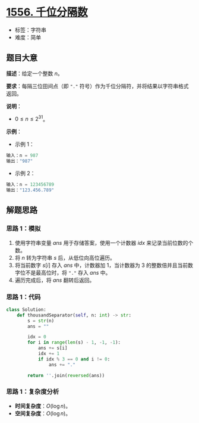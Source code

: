 # [1556. 千位分隔数](https://leetcode.cn/problems/thousand-separator/)

- 标签：字符串
- 难度：简单

## 题目大意

**描述**：给定一个整数 $n$。

**要求**：每隔三位田间点（即 `"."` 符号）作为千位分隔符，并将结果以字符串格式返回。

**说明**：

- $0 \le n \le 2^{31}$。

**示例**：

- 示例 1：

```Python
输入：n = 987
输出："987"
```

- 示例 2：

```Python
输入：n = 123456789
输出："123.456.789"
```

## 解题思路

### 思路 1：模拟

1. 使用字符串变量 $ans$ 用于存储答案，使用一个计数器 $idx$ 来记录当前位数的个数。
2. 将 $n$ 转为字符串 $s$ 后，从低位向高位遍历。
3. 将当前数字 $s[i]$ 存入 $ans$ 中，计数器加 $1$，当计数器为 $3$ 的整数倍并且当前数字位不是最高位时，将 `"."` 存入 $ans$ 中。
4. 遍历完成后，将 $ans$ 翻转后返回。

### 思路 1：代码

```Python
class Solution:
    def thousandSeparator(self, n: int) -> str:
        s = str(n)
        ans = ""

        idx = 0
        for i in range(len(s) - 1, -1, -1):
            ans += s[i]
            idx += 1
            if idx % 3 == 0 and i != 0:
                ans += "."

        return ''.join(reversed(ans))
```

### 思路 1：复杂度分析

- **时间复杂度**：$O(\log n)$。
- **空间复杂度**：$O(\log n)$。

